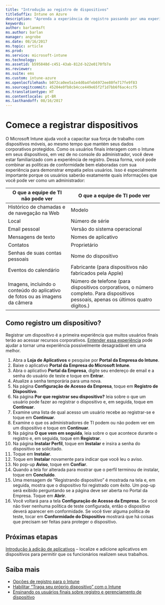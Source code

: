 ```yaml
---
title: "Introdução ao registro de dispositivos"
titleSuffix: Intune on Azure
description: "Aprenda a experiência de registro passando por uma experiência completa de registro de um dispositivo iOS."
keywords: 
author: barlanmsft
ms.author: barlan
manager: angrobe
ms.date: 08/16/2017
ms.topic: article
ms.prod: 
ms.service: microsoft-intune
ms.technology: 
ms.assetid: b595848d-c451-43ab-812d-b22e0170fb7a
ms.reviewer: 
ms.suite: ems
ms.custom: intune-azure
ms.openlocfilehash: b072ca0ee5a1e4d0a4feb6972ee80fe717fe9f83
ms.sourcegitcommit: 45204e0fb8cb4cce449e65f2f1d7bb6f6ac4ccf5
ms.translationtype: HT
ms.contentlocale: pt-BR
ms.lasthandoff: 08/16/2017
---
```

# <a name="get-started-enrolling-devices"></a>Comece a registrar dispositivos

O Microsoft Intune ajuda você a capacitar sua força de trabalho com dispositivos móveis, ao mesmo tempo que mantém seus dados corporativos protegidos. Como os usuários finais interagem com o Intune em seus dispositivos, em vez de no console do administrador, você deve estar familiarizado com a experiência de registro. Dessa forma, você pode combinar as políticas de conformidade bem elaboradas com sua experiência para demonstrar empatia pelos usuários. Isso é especialmente importante porque os usuários saberão exatamente quais informações que você pode ver como um administrador:

| O que a equipe de TI não pode ver | O que a equipe de TI pode ver |
|---|---|
| Histórico de chamadas e de navegação na Web | Modelo |
| Local | Número de série |
| Email pessoal | Versão do sistema operacional |
| Mensagens de texto | Nomes de aplicativo |
| Contatos | Proprietário |
| Senhas de suas contas pessoais | Nome do dispositivo |
| Eventos do calendário | Fabricante (para dispositivos não fabricados pela Apple) |
| Imagens, incluindo o conteúdo do aplicativo de fotos ou as imagens da câmera | Número de telefone (para dispositivos corporativos, o número completo. Para dispositivos pessoais, apenas os últimos quatro dígitos.) |

## <a name="how-do-i-enroll-a-device"></a>Como registro um dispositivo?

Registrar um dispositivo é a primeira experiência que muitos usuários finais terão ao acessar recursos corporativos. [Entender essa experiência](end-user-educate.md) pode ajudar a tornar uma experiência possivelmente desagradável em uma melhor.

1. Abra a **Loja de Aplicativos** e pesquise por **Portal da Empresa do Intune**.
2. Baixe o aplicativo **Portal da Empresa do Microsoft Intune**.
3. Abra o aplicativo **Portal da Empresa**, digite seu endereço de email e a senha do usuário de teste e toque em **Entrar**.
4. Atualize a senha temporária para uma nova.
5. Na página **Configuração de Acesso da Empresa**, toque em **Registro de Dispositivo**.
6. Na página **Por que registrar seu dispositivo?** leia sobre o que um usuário pode fazer ao registrar o dispositivo e, em seguida, toque em **Continuar**.
7. Examine uma lista de qual acesso um usuário recebe ao registrar-se e toque em **Continuar**.
8. Examine o que os administradores de TI podem ou não podem ver em um dispositivo e toque em **Continuar**.
9. Na página **O que vem em seguida**, leia sobre o que acontece durante o registro e, em seguida, toque em **Registrar**.
10. Na página **Instalar Perfil**, toque em **Instalar** e insira a senha do dispositivo se solicitado.
11. Toque em **Instalar**.
12. Toque em **Instalar** novamente para indicar que você leu o aviso.
13. No pop-up **Aviso**, toque em **Confiar**.
14. Quando a tela for alterada para mostrar que o perfil terminou de instalar, toque em **Concluído**.
15. Uma mensagem de “Registrando dispositivo” é mostrada na tela e, em seguida, mostra que o dispositivo foi registrado com êxito. Um pop-up será exibido perguntando se a página deve ser aberta no Portal da Empresa. Toque em **Abrir**.
16. Você voltará para a tela **Configuração de Acesso da Empresa**. Se você não tiver nenhuma política de teste configurada, então o dispositivo deverá aparecer em conformidade. Se você tiver alguma política de teste, tocar em **Conformidade do Dispositivo** mostrará que há coisas que precisam ser feitas para proteger o dispositivo.

## <a name="next-steps"></a>Próximas etapas

[Introdução à adição de aplicativos](get-started-apps.md) – localize e adicione aplicativos em dispositivos para permitir que os funcionários realizem seus trabalhos.

## <a name="learn-more"></a>Saiba mais

* [Opções de registro para o Intune](enrollment-options.md)
* [Habilitar “Traga seu próprio dispositivo” com o Intune](byod-enable.md)
* [Ensinando os usuários finais sobre registro e gerenciamento de dispositivo](end-user-educate.md)
